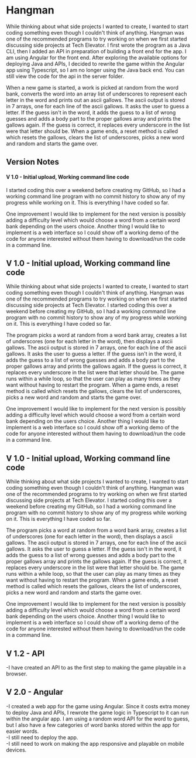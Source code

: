 # Hangman
While thinking about what side projects I wanted to create, I wanted to start coding something even though I couldn't think of anything. Hangman was one of the recommended programs to try working on when we first started discussing side projects at Tech Elevator. I first wrote the program as a Java CLI, then I added an API in preparation of building a front end for the app. I am using Angular for the front end. After exploring the available options for deploying Java and APIs, I decided to rewrite the game within the Angular app using Typescript, so I am no longer using the Java back end. You can still view the code for the api in the server folder.

When a new game is started, a work is picked at random from the word bank, converts the word into an array list of underscores to represent each letter in the word and prints out an ascii gallows. The ascii output is stored in 7 arrays, one for each line of the ascii gallows. It asks the user to guess a letter. If the guess isn't in the word, it adds the guess to a list of wrong guesses and adds a body part to the proper gallows array and prints the gallows again. If the guess is correct, it replaces every underscore in the list were that letter should be. When a game ends, a reset method is called which resets the gallows, clears the list of underscores, picks a new word and random and starts the game over. 

## Version Notes
#### V 1.0 - Initial upload, Working command line code
I started coding this over a weekend before creating my GitHub, so I had a working command line program with no commit history to show any of my progress while working on it. This is everything I have coded so far. 


One improvement I would like to implement for the next version is possibly adding a difficulty level which would choose a word from a certain word bank depending on the users choice. Another thing I would like to implement is a web interface so I could show off a working demo of the code for anyone interested without them having to download/run the code in a command line. 

## V 1.0 - Initial upload, Working command line code
While thinking about what side projects I wanted to create, I wanted to start coding something even though I couldn't think of anything. Hangman was one of the recommended programs to try working on when we first started discussing side projects at Tech Elevator. I started coding this over a weekend before creating my GitHub, so I had a working command line program with no commit history to show any of my progress while working on it. This is everything I have coded so far. 

The program picks a word at random from a word bank array, creates a list of underscores (one for each letter in the word), then displays a ascii gallows. The ascii output is stored in 7 arrays, one for each line of the ascii gallows. It asks the user to guess a letter. If the guess isn't in the word, it adds the guess to a list of wrong guesses and adds a body part to the proper gallows array and prints the gallows again. If the guess is correct, it replaces every underscore in the list were that letter should be. The game runs within a while loop, so that the user can play as many times as they want without having to restart the program. When a game ends, a reset method is called which resets the gallows, clears the list of underscores, picks a new word and random and starts the game over.

One improvement I would like to implement for the next version is possibly adding a difficulty level which would choose a word from a certain word bank depending on the users choice. Another thing I would like to implement is a web interface so I could show off a working demo of the code for anyone interested without them having to download/run the code in a command line. 

## V 1.0 - Initial upload, Working command line code
While thinking about what side projects I wanted to create, I wanted to start coding something even though I couldn't think of anything. Hangman was one of the recommended programs to try working on when we first started discussing side projects at Tech Elevator. I started coding this over a weekend before creating my GitHub, so I had a working command line program with no commit history to show any of my progress while working on it. This is everything I have coded so far. 

The program picks a word at random from a word bank array, creates a list of underscores (one for each letter in the word), then displays a ascii gallows. The ascii output is stored in 7 arrays, one for each line of the ascii gallows. It asks the user to guess a letter. If the guess isn't in the word, it adds the guess to a list of wrong guesses and adds a body part to the proper gallows array and prints the gallows again. If the guess is correct, it replaces every underscore in the list were that letter should be. The game runs within a while loop, so that the user can play as many times as they want without having to restart the program. When a game ends, a reset method is called which resets the gallows, clears the list of underscores, picks a new word and random and starts the game over.

One improvement I would like to implement for the next version is possibly adding a difficulty level which would choose a word from a certain word bank depending on the users choice. Another thing I would like to implement is a web interface so I could show off a working demo of the code for anyone interested without them having to download/run the code in a command line. 

## V 1.2 - API
-I have created an API to as the first step to making the game playable in a browser.

## V 2.0 - Angular
-I created a web app for the game using Angular. Since it costs extra money to deploy Java and APIs, I rewrote the game logic in Typescript to it can run within the angular app. I am using a random word API for the word to guess, but I also have a few categories of word banks stored within the app for easier words.
<br>-I still need to deploy the app.
<br>-I still need to work on making the app responsive and playable on mobile devices.
 

